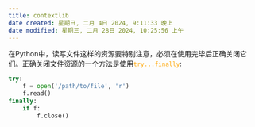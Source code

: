 ```yaml
---
title: contextlib
date created: 星期日, 二月 4日 2024, 9:11:33 晚上
date modified: 星期三, 二月 28日 2024, 10:25:56 上午
---
```


在Python中，读写文件这样的资源要特别注意，必须在使用完毕后正确关闭它们。正确关闭文件资源的一个方法是使用<font color=orange >`try...finally`</font>:

```python
try:
    f = open('/path/to/file', 'r')
    f.read()
finally:
    if f:
        f.close()
```
